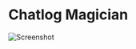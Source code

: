 # Chatlog Magician

![Screenshot]([https://media.discordapp.net/attachments/934910560041046057/1034088483280662568/unknown.png@)

